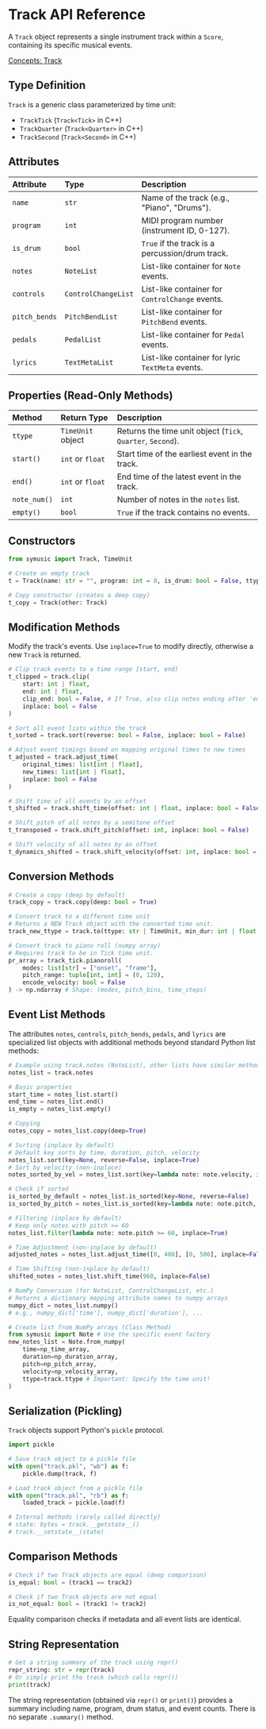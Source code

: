 # Track API Reference

A `Track` object represents a single instrument track within a `Score`, containing its specific musical events.

[Concepts: Track](./../concepts/track.md)

## Type Definition

`Track` is a generic class parameterized by time unit:

-   `TrackTick` (`Track<Tick>` in C++)
-   `TrackQuarter` (`Track<Quarter>` in C++)
-   `TrackSecond` (`Track<Second>` in C++)

## Attributes

| Attribute     | Type              | Description                                      |
| :------------ | :---------------- | :----------------------------------------------- |
| `name`        | `str`             | Name of the track (e.g., "Piano", "Drums").     |
| `program`     | `int`             | MIDI program number (instrument ID, 0-127).      |
| `is_drum`     | `bool`            | `True` if the track is a percussion/drum track.  |
| `notes`       | `NoteList`        | List-like container for `Note` events.         |
| `controls`    | `ControlChangeList`| List-like container for `ControlChange` events.|
| `pitch_bends` | `PitchBendList`   | List-like container for `PitchBend` events.    |
| `pedals`      | `PedalList`       | List-like container for `Pedal` events.        |
| `lyrics`      | `TextMetaList`    | List-like container for lyric `TextMeta` events. |

## Properties (Read-Only Methods)

| Method      | Return Type       | Description                                         |
| :---------- | :---------------- | :-------------------------------------------------- |
| `ttype`     | `TimeUnit` object | Returns the time unit object (`Tick`, `Quarter`, `Second`). |
| `start()`   | `int` or `float`  | Start time of the earliest event in the track.      |
| `end()`     | `int` or `float`  | End time of the latest event in the track.          |
| `note_num()`  | `int`             | Number of notes in the `notes` list.              |
| `empty()`   | `bool`            | `True` if the track contains no events.           |

## Constructors

```python
from symusic import Track, TimeUnit

# Create an empty track
t = Track(name: str = "", program: int = 0, is_drum: bool = False, ttype: str | TimeUnit = "tick")

# Copy constructor (creates a deep copy)
t_copy = Track(other: Track)
```

## Modification Methods

Modify the track's events. Use `inplace=True` to modify directly, otherwise a new `Track` is returned.

```python
# Clip track events to a time range [start, end)
t_clipped = track.clip(
    start: int | float,
    end: int | float,
    clip_end: bool = False, # If True, also clip notes ending after 'end'
    inplace: bool = False
)

# Sort all event lists within the track
t_sorted = track.sort(reverse: bool = False, inplace: bool = False)

# Adjust event timings based on mapping original times to new times
t_adjusted = track.adjust_time(
    original_times: list[int | float],
    new_times: list[int | float],
    inplace: bool = False
)

# Shift time of all events by an offset
t_shifted = track.shift_time(offset: int | float, inplace: bool = False)

# Shift pitch of all notes by a semitone offset
t_transposed = track.shift_pitch(offset: int, inplace: bool = False)

# Shift velocity of all notes by an offset
t_dynamics_shifted = track.shift_velocity(offset: int, inplace: bool = False)
```

## Conversion Methods

```python
# Create a copy (deep by default)
track_copy = track.copy(deep: bool = True)

# Convert track to a different time unit
# Returns a NEW Track object with the converted time unit.
track_new_ttype = track.to(ttype: str | TimeUnit, min_dur: int | float | None = None)

# Convert track to piano roll (numpy array)
# Requires track to be in Tick time unit.
pr_array = track_tick.pianoroll(
    modes: list[str] = ["onset", "frame"],
    pitch_range: tuple[int, int] = (0, 128),
    encode_velocity: bool = False
) -> np.ndarray # Shape: (modes, pitch_bins, time_steps)
```

## Event List Methods

The attributes `notes`, `controls`, `pitch_bends`, `pedals`, and `lyrics` are specialized list objects with additional methods beyond standard Python list methods:

```python
# Example using track.notes (NoteList), other lists have similar methods
notes_list = track.notes

# Basic properties
start_time = notes_list.start()
end_time = notes_list.end()
is_empty = notes_list.empty()

# Copying
notes_copy = notes_list.copy(deep=True)

# Sorting (inplace by default)
# Default key sorts by time, duration, pitch, velocity
notes_list.sort(key=None, reverse=False, inplace=True)
# Sort by velocity (non-inplace)
notes_sorted_by_vel = notes_list.sort(key=lambda note: note.velocity, inplace=False)

# Check if sorted
is_sorted_by_default = notes_list.is_sorted(key=None, reverse=False)
is_sorted_by_pitch = notes_list.is_sorted(key=lambda note: note.pitch, reverse=False)

# Filtering (inplace by default)
# Keep only notes with pitch >= 60
notes_list.filter(lambda note: note.pitch >= 60, inplace=True)

# Time Adjustment (non-inplace by default)
adjusted_notes = notes_list.adjust_time([0, 480], [0, 500], inplace=False)

# Time Shifting (non-inplace by default)
shifted_notes = notes_list.shift_time(960, inplace=False)

# NumPy Conversion (for NoteList, ControlChangeList, etc.)
# Returns a dictionary mapping attribute names to numpy arrays
numpy_dict = notes_list.numpy()
# e.g., numpy_dict['time'], numpy_dict['duration'], ...

# Create list from NumPy arrays (Class Method)
from symusic import Note # Use the specific event factory
new_notes_list = Note.from_numpy(
    time=np_time_array,
    duration=np_duration_array,
    pitch=np_pitch_array,
    velocity=np_velocity_array,
    ttype=track.ttype # Important: Specify the time unit!
)
```

## Serialization (Pickling)

`Track` objects support Python's `pickle` protocol.

```python
import pickle

# Save track object to a pickle file
with open("track.pkl", "wb") as f:
    pickle.dump(track, f)

# Load track object from a pickle file
with open("track.pkl", "rb") as f:
    loaded_track = pickle.load(f)

# Internal methods (rarely called directly)
# state: bytes = track.__getstate__()
# track.__setstate__(state)
```

## Comparison Methods

```python
# Check if two Track objects are equal (deep comparison)
is_equal: bool = (track1 == track2)

# Check if two Track objects are not equal
is_not_equal: bool = (track1 != track2)
```
Equality comparison checks if metadata and all event lists are identical.

## String Representation

```python
# Get a string summary of the track using repr()
repr_string: str = repr(track)
# Or simply print the track (which calls repr())
print(track)
```
The string representation (obtained via `repr()` or `print()`) provides a summary including name, program, drum status, and event counts. There is no separate `.summary()` method.
